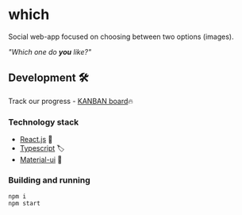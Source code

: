 # which
Social web-app focused on choosing between two options (images). 


_"Which one do **you** like?"_


## Development :hammer_and_wrench:
Track our progress - [KANBAN board](https://github.com/ilyayudovin/which/projects/1):fire:

### Technology stack
- [React.js](https://reactjs.org) :rocket:
- [Typescript](https://www.typescriptlang.org/) :label:
- [Material-ui](https://material-ui.com/) :lipstick:

### Building and running
```
npm i
npm start
```
